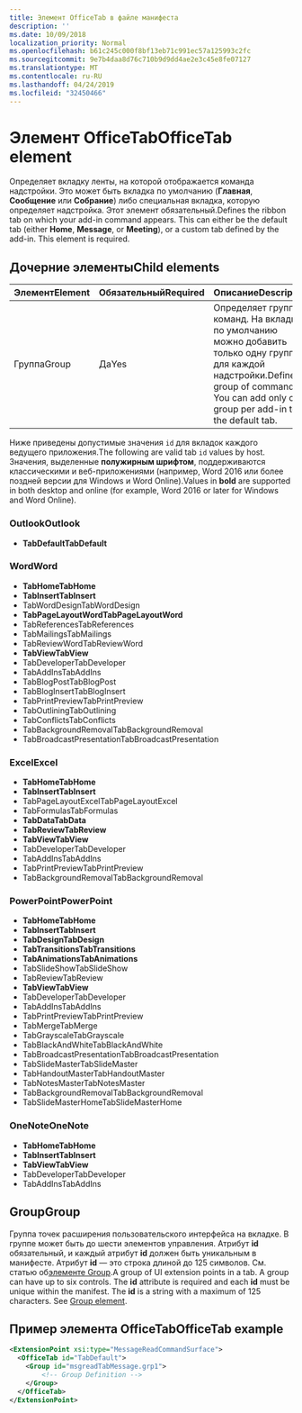```yaml
---
title: Элемент OfficeTab в файле манифеста
description: ''
ms.date: 10/09/2018
localization_priority: Normal
ms.openlocfilehash: b61c245c000f8bf13eb71c991ec57a125993c2fc
ms.sourcegitcommit: 9e7b4daa8d76c710b9d9dd4ae2e3c45e8fe07127
ms.translationtype: MT
ms.contentlocale: ru-RU
ms.lasthandoff: 04/24/2019
ms.locfileid: "32450466"
---
```

# <a name="officetab-element"></a><span data-ttu-id="69020-102">Элемент OfficeTab</span><span class="sxs-lookup"><span data-stu-id="69020-102">OfficeTab element</span></span>

<span data-ttu-id="69020-p101">Определяет вкладку ленты, на которой отображается команда надстройки. Это может быть вкладка по умолчанию (**Главная**, **Сообщение** или **Собрание**) либо специальная вкладка, которую определяет надстройка. Этот элемент обязательный.</span><span class="sxs-lookup"><span data-stu-id="69020-p101">Defines the ribbon tab on which your add-in command appears. This can either be the default tab (either  **Home**,  **Message**, or  **Meeting**), or a custom tab defined by the add-in. This element is required.</span></span>

## <a name="child-elements"></a><span data-ttu-id="69020-106">Дочерние элементы</span><span class="sxs-lookup"><span data-stu-id="69020-106">Child elements</span></span>

|  <span data-ttu-id="69020-107">Элемент</span><span class="sxs-lookup"><span data-stu-id="69020-107">Element</span></span> |  <span data-ttu-id="69020-108">Обязательный</span><span class="sxs-lookup"><span data-stu-id="69020-108">Required</span></span>  |  <span data-ttu-id="69020-109">Описание</span><span class="sxs-lookup"><span data-stu-id="69020-109">Description</span></span>  |
|:-----|:-----|:-----|
|  <span data-ttu-id="69020-110">Группа</span><span class="sxs-lookup"><span data-stu-id="69020-110">Group</span></span>      | <span data-ttu-id="69020-111">Да</span><span class="sxs-lookup"><span data-stu-id="69020-111">Yes</span></span> |  <span data-ttu-id="69020-p102">Определяет группу команд. На вкладке по умолчанию можно добавить только одну группу для каждой надстройки.</span><span class="sxs-lookup"><span data-stu-id="69020-p102">Defines a group of commands. You can add only one group per add-in to the default tab.</span></span>  |

<span data-ttu-id="69020-114">Ниже приведены допустимые значения `id` для вкладок каждого ведущего приложения.</span><span class="sxs-lookup"><span data-stu-id="69020-114">The following are valid tab `id` values by host.</span></span> <span data-ttu-id="69020-115">Значения, выделенные **полужирным шрифтом**, поддерживаются классическими и веб-приложениями (например, Word 2016 или более поздней версии для Windows и Word Online).</span><span class="sxs-lookup"><span data-stu-id="69020-115">Values in **bold** are supported in both desktop and online (for example, Word 2016 or later for Windows and Word Online).</span></span>

### <a name="outlook"></a><span data-ttu-id="69020-116">Outlook</span><span class="sxs-lookup"><span data-stu-id="69020-116">Outlook</span></span>

- <span data-ttu-id="69020-117">**TabDefault**</span><span class="sxs-lookup"><span data-stu-id="69020-117">**TabDefault**</span></span>

### <a name="word"></a><span data-ttu-id="69020-118">Word</span><span class="sxs-lookup"><span data-stu-id="69020-118">Word</span></span>

- <span data-ttu-id="69020-119">**TabHome**</span><span class="sxs-lookup"><span data-stu-id="69020-119">**TabHome**</span></span>
- <span data-ttu-id="69020-120">**TabInsert**</span><span class="sxs-lookup"><span data-stu-id="69020-120">**TabInsert**</span></span>
- <span data-ttu-id="69020-121">TabWordDesign</span><span class="sxs-lookup"><span data-stu-id="69020-121">TabWordDesign</span></span>
- <span data-ttu-id="69020-122">**TabPageLayoutWord**</span><span class="sxs-lookup"><span data-stu-id="69020-122">**TabPageLayoutWord**</span></span>
- <span data-ttu-id="69020-123">TabReferences</span><span class="sxs-lookup"><span data-stu-id="69020-123">TabReferences</span></span>
- <span data-ttu-id="69020-124">TabMailings</span><span class="sxs-lookup"><span data-stu-id="69020-124">TabMailings</span></span>
- <span data-ttu-id="69020-125">TabReviewWord</span><span class="sxs-lookup"><span data-stu-id="69020-125">TabReviewWord</span></span>
- <span data-ttu-id="69020-126">**TabView**</span><span class="sxs-lookup"><span data-stu-id="69020-126">**TabView**</span></span>
- <span data-ttu-id="69020-127">TabDeveloper</span><span class="sxs-lookup"><span data-stu-id="69020-127">TabDeveloper</span></span>
- <span data-ttu-id="69020-128">TabAddIns</span><span class="sxs-lookup"><span data-stu-id="69020-128">TabAddIns</span></span>
- <span data-ttu-id="69020-129">TabBlogPost</span><span class="sxs-lookup"><span data-stu-id="69020-129">TabBlogPost</span></span>
- <span data-ttu-id="69020-130">TabBlogInsert</span><span class="sxs-lookup"><span data-stu-id="69020-130">TabBlogInsert</span></span>
- <span data-ttu-id="69020-131">TabPrintPreview</span><span class="sxs-lookup"><span data-stu-id="69020-131">TabPrintPreview</span></span>
- <span data-ttu-id="69020-132">TabOutlining</span><span class="sxs-lookup"><span data-stu-id="69020-132">TabOutlining</span></span>
- <span data-ttu-id="69020-133">TabConflicts</span><span class="sxs-lookup"><span data-stu-id="69020-133">TabConflicts</span></span>
- <span data-ttu-id="69020-134">TabBackgroundRemoval</span><span class="sxs-lookup"><span data-stu-id="69020-134">TabBackgroundRemoval</span></span>
- <span data-ttu-id="69020-135">TabBroadcastPresentation</span><span class="sxs-lookup"><span data-stu-id="69020-135">TabBroadcastPresentation</span></span>

### <a name="excel"></a><span data-ttu-id="69020-136">Excel</span><span class="sxs-lookup"><span data-stu-id="69020-136">Excel</span></span>

- <span data-ttu-id="69020-137">**TabHome**</span><span class="sxs-lookup"><span data-stu-id="69020-137">**TabHome**</span></span>
- <span data-ttu-id="69020-138">**TabInsert**</span><span class="sxs-lookup"><span data-stu-id="69020-138">**TabInsert**</span></span>
- <span data-ttu-id="69020-139">TabPageLayoutExcel</span><span class="sxs-lookup"><span data-stu-id="69020-139">TabPageLayoutExcel</span></span>
- <span data-ttu-id="69020-140">TabFormulas</span><span class="sxs-lookup"><span data-stu-id="69020-140">TabFormulas</span></span>
- <span data-ttu-id="69020-141">**TabData**</span><span class="sxs-lookup"><span data-stu-id="69020-141">**TabData**</span></span>
- <span data-ttu-id="69020-142">**TabReview**</span><span class="sxs-lookup"><span data-stu-id="69020-142">**TabReview**</span></span>
- <span data-ttu-id="69020-143">**TabView**</span><span class="sxs-lookup"><span data-stu-id="69020-143">**TabView**</span></span>
- <span data-ttu-id="69020-144">TabDeveloper</span><span class="sxs-lookup"><span data-stu-id="69020-144">TabDeveloper</span></span>
- <span data-ttu-id="69020-145">TabAddIns</span><span class="sxs-lookup"><span data-stu-id="69020-145">TabAddIns</span></span>
- <span data-ttu-id="69020-146">TabPrintPreview</span><span class="sxs-lookup"><span data-stu-id="69020-146">TabPrintPreview</span></span>
- <span data-ttu-id="69020-147">TabBackgroundRemoval</span><span class="sxs-lookup"><span data-stu-id="69020-147">TabBackgroundRemoval</span></span> 

### <a name="powerpoint"></a><span data-ttu-id="69020-148">PowerPoint</span><span class="sxs-lookup"><span data-stu-id="69020-148">PowerPoint</span></span>

- <span data-ttu-id="69020-149">**TabHome**</span><span class="sxs-lookup"><span data-stu-id="69020-149">**TabHome**</span></span>
- <span data-ttu-id="69020-150">**TabInsert**</span><span class="sxs-lookup"><span data-stu-id="69020-150">**TabInsert**</span></span>
- <span data-ttu-id="69020-151">**TabDesign**</span><span class="sxs-lookup"><span data-stu-id="69020-151">**TabDesign**</span></span>
- <span data-ttu-id="69020-152">**TabTransitions**</span><span class="sxs-lookup"><span data-stu-id="69020-152">**TabTransitions**</span></span>
- <span data-ttu-id="69020-153">**TabAnimations**</span><span class="sxs-lookup"><span data-stu-id="69020-153">**TabAnimations**</span></span>
- <span data-ttu-id="69020-154">TabSlideShow</span><span class="sxs-lookup"><span data-stu-id="69020-154">TabSlideShow</span></span>
- <span data-ttu-id="69020-155">TabReview</span><span class="sxs-lookup"><span data-stu-id="69020-155">TabReview</span></span>
- <span data-ttu-id="69020-156">**TabView**</span><span class="sxs-lookup"><span data-stu-id="69020-156">**TabView**</span></span>
- <span data-ttu-id="69020-157">TabDeveloper</span><span class="sxs-lookup"><span data-stu-id="69020-157">TabDeveloper</span></span>
- <span data-ttu-id="69020-158">TabAddIns</span><span class="sxs-lookup"><span data-stu-id="69020-158">TabAddIns</span></span>
- <span data-ttu-id="69020-159">TabPrintPreview</span><span class="sxs-lookup"><span data-stu-id="69020-159">TabPrintPreview</span></span>
- <span data-ttu-id="69020-160">TabMerge</span><span class="sxs-lookup"><span data-stu-id="69020-160">TabMerge</span></span>
- <span data-ttu-id="69020-161">TabGrayscale</span><span class="sxs-lookup"><span data-stu-id="69020-161">TabGrayscale</span></span>
- <span data-ttu-id="69020-162">TabBlackAndWhite</span><span class="sxs-lookup"><span data-stu-id="69020-162">TabBlackAndWhite</span></span>
- <span data-ttu-id="69020-163">TabBroadcastPresentation</span><span class="sxs-lookup"><span data-stu-id="69020-163">TabBroadcastPresentation</span></span>
- <span data-ttu-id="69020-164">TabSlideMaster</span><span class="sxs-lookup"><span data-stu-id="69020-164">TabSlideMaster</span></span>
- <span data-ttu-id="69020-165">TabHandoutMaster</span><span class="sxs-lookup"><span data-stu-id="69020-165">TabHandoutMaster</span></span>
- <span data-ttu-id="69020-166">TabNotesMaster</span><span class="sxs-lookup"><span data-stu-id="69020-166">TabNotesMaster</span></span>
- <span data-ttu-id="69020-167">TabBackgroundRemoval</span><span class="sxs-lookup"><span data-stu-id="69020-167">TabBackgroundRemoval</span></span>
- <span data-ttu-id="69020-168">TabSlideMasterHome</span><span class="sxs-lookup"><span data-stu-id="69020-168">TabSlideMasterHome</span></span>

### <a name="onenote"></a><span data-ttu-id="69020-169">OneNote</span><span class="sxs-lookup"><span data-stu-id="69020-169">OneNote</span></span>

- <span data-ttu-id="69020-170">**TabHome**</span><span class="sxs-lookup"><span data-stu-id="69020-170">**TabHome**</span></span>
- <span data-ttu-id="69020-171">**TabInsert**</span><span class="sxs-lookup"><span data-stu-id="69020-171">**TabInsert**</span></span>
- <span data-ttu-id="69020-172">**TabView**</span><span class="sxs-lookup"><span data-stu-id="69020-172">**TabView**</span></span>
- <span data-ttu-id="69020-173">TabDeveloper</span><span class="sxs-lookup"><span data-stu-id="69020-173">TabDeveloper</span></span>
- <span data-ttu-id="69020-174">TabAddIns</span><span class="sxs-lookup"><span data-stu-id="69020-174">TabAddIns</span></span>

## <a name="group"></a><span data-ttu-id="69020-175">Group</span><span class="sxs-lookup"><span data-stu-id="69020-175">Group</span></span>

<span data-ttu-id="69020-p104">Группа точек расширения пользовательского интерфейса на вкладке. В группе может быть до шести элементов управления. Атрибут **id** обязательный, и каждый атрибут **id** должен быть уникальным в манифесте. Атрибут **id** — это строка длиной до 125 символов. См. статью об[элементе Group](group.md).</span><span class="sxs-lookup"><span data-stu-id="69020-p104">A group of UI extension points in a tab. A group can have up to six controls. The  **id** attribute is required and each **id** must be unique within the manifest. The **id** is a string with a maximum of 125 characters. See [Group element](group.md).</span></span>

## <a name="officetab-example"></a><span data-ttu-id="69020-180">Пример элемента OfficeTab</span><span class="sxs-lookup"><span data-stu-id="69020-180">OfficeTab example</span></span>

```xml
<ExtensionPoint xsi:type="MessageReadCommandSurface">
  <OfficeTab id="TabDefault">
    <Group id="msgreadTabMessage.grp1">
        <!-- Group Definition -->
    </Group>
  </OfficeTab>
</ExtensionPoint>
```
